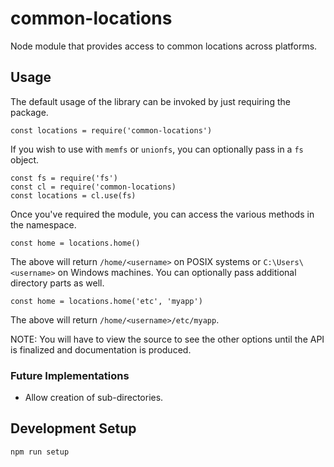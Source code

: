 # common-locations

Node module that provides access to common locations across platforms.

## Usage

The default usage of the library can be invoked by just requiring the package.

```
const locations = require('common-locations')
```

If you wish to use with `memfs` or `unionfs`, you can optionally pass in a `fs` object.

```
const fs = require('fs')
const cl = require('common-locations)
const locations = cl.use(fs)
```

Once you've required the module, you can access the various methods in the namespace.

```
const home = locations.home()
```

The above will return `/home/<username>` on POSIX systems or `C:\Users\<username>` on Windows machines.
You can optionally pass additional directory parts as well.

```
const home = locations.home('etc', 'myapp')
```

The above will return `/home/<username>/etc/myapp`.

NOTE: You will have to view the source to see the other options until the API is finalized and documentation
is produced.

### Future Implementations

- Allow creation of sub-directories.

## Development Setup
```
npm run setup
```